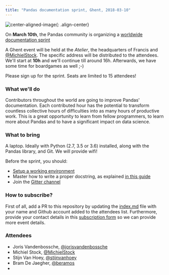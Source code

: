 ```yaml
---
title: "Pandas documentation sprint, Ghent, 2018-03-10"
---
```


![center-aligned-image](/static/images/pandas_logo.png){: .align-center}

On **March 10th**, the Pandas community is organizing a [worldwide documentation sprint](https://python-sprints.github.io/pandas/)

A Ghent event will be held at the *Atelier*, the headquarters of Francis and [@MichielStock](https://github.com/MichielStock). The specific address will be distributed to the attendees. We'll start at **10h** and we'll continue till around 16h. Afterwards, we have some time for boardgames as well ;-)

Please sign up for the sprint. Seats are limited to 15 attendees!

### What we'll do

Contributors throughout the world are going to improve Pandas' documentation. Each contributed hour has the potential to transform countless collective hours of difficulties into as many hours of productive work. This is a great opportunity to learn from fellow programmers, to learn more about Pandas and to have a significant impact on data science.

### What to bring

A laptop. Ideally with Python (2.7, 3.5 or 3.6) installed, along with the Pandas library, and Git. We will provide wifi!

Before the sprint, you should:

* [Setup a working environment](https://python-sprints.github.io/pandas/guide/pandas_setup.html)
* Master how to write a proper docstring, as explained [in this guide](https://python-sprints.github.io/pandas/guide/pandas_docstring.html)
* Join the [Gitter channel](https://gitter.im/py-sprints/pandas-doc) 

### How to subscribe?

First of all, add a PR to this repository by updating the [index.md](https://github.com/stijnvanhoey/2018-pandas-documentation-sprint-Ghent/blob/master/index.md) file with your name and Github account added to the attendees list. Furthermore, provide your contact details in this [subscription form](https://goo.gl/forms/KqbCxzxc23tlbQSG2) so we can provide more event details.

### Attendees

* Joris Vandenbossche, [@jorisvandenbossche](https://github.com/jorisvandenbossche)
* Michiel Stock, [@MichielStock](https://github.com/MichielStock)
* Stijn Van Hoey, [@stijnvanhoey](https://github.com/stijnvanhoey)
* Bram De Jaegher, [@beramos](https://github.com/beramos)
*


